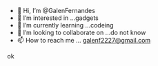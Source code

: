 - 👋 Hi, I’m @GalenFernandes
- 👀 I’m interested in ...gadgets
- 🌱 I’m currently learning ...codeing
- 💞️ I’m looking to collaborate on ...do not know
- 📫 How to reach me ... galenf2227@gmail.com

<!---
GalenFernandes/GalenFernandes is a ✨ special ✨ repository because its `README.md` (this file) appears on your GitHub profile.
You can click the Preview link to take a look at your changes.
---> ok


